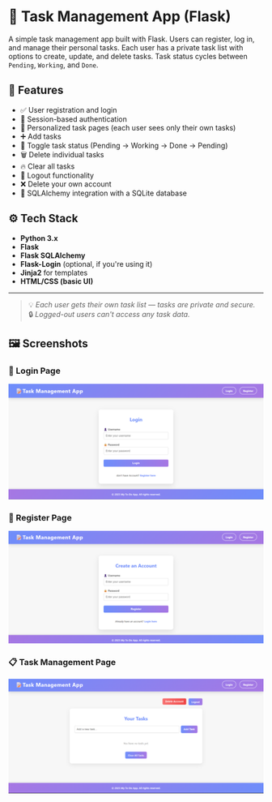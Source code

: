 # 📝 Task Management App (Flask)

A simple task management app built with Flask. Users can register, log in, and manage their personal tasks. Each user has a private task list with options to create, update, and delete tasks. Task status cycles between `Pending`, `Working`, and `Done`.

## 🚀 Features

- ✅ User registration and login
- 🔐 Session-based authentication
- 🧍 Personalized task pages (each user sees only their own tasks)
- ➕ Add tasks
- 🔄 Toggle task status (Pending → Working → Done → Pending)
- 🗑️ Delete individual tasks
- 🔥 Clear all tasks
- 🚪 Logout functionality
- ❌ Delete your own account
- 💾 SQLAlchemy integration with a SQLite database

## ⚙️ Tech Stack

- **Python 3.x**
- **Flask**
- **Flask SQLAlchemy**
- **Flask-Login** (optional, if you're using it)
- **Jinja2** for templates
- **HTML/CSS (basic UI)**

---

> 💡 _Each user gets their own task list — tasks are private and secure._  
> 🔒 _Logged-out users can't access any task data._

## 🖼️ Screenshots

### 🔐 Login Page
![Login Page](screenshots/login_page.png)

### 📝 Register Page
![Register Page](screenshots/register_page.png)

### 📋 Task Management Page
![Task Dashboard](screenshots/task_management_page.png)

